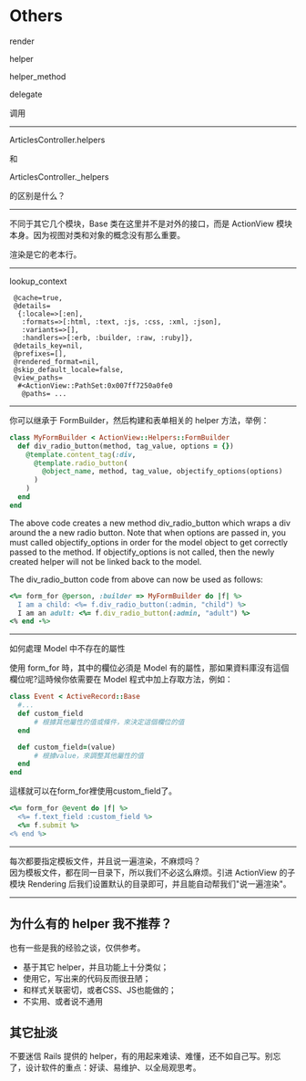 # Others
render

helper

helper_method

delegate

调用

---

ArticlesController.helpers

和

ArticlesController._helpers

的区别是什么？

---

不同于其它几个模块，Base 类在这里并不是对外的接口，而是 ActionView 模块本身。因为视图对类和对象的概念没有那么重要。

渲染是它的老本行。

---

lookup_context

```
 @cache=true,
 @details=
  {:locale=>[:en],
   :formats=>[:html, :text, :js, :css, :xml, :json],
   :variants=>[],
   :handlers=>[:erb, :builder, :raw, :ruby]},
 @details_key=nil,
 @prefixes=[],
 @rendered_format=nil,
 @skip_default_locale=false,
 @view_paths=
  #<ActionView::PathSet:0x007ff7250a0fe0
   @paths= ...
```

---

你可以继承于 FormBuilder，然后构建和表单相关的 helper 方法，举例：

```ruby
class MyFormBuilder < ActionView::Helpers::FormBuilder
  def div_radio_button(method, tag_value, options = {})
    @template.content_tag(:div,
      @template.radio_button(
        @object_name, method, tag_value, objectify_options(options)
      )
    )
  end
end
```

The above code creates a new method div_radio_button which wraps a div around the a new radio button. Note that when options are passed in, you must called objectify_options in order for the model object to get correctly passed to the method. If objectify_options is not called, then the newly created helper will not be linked back to the model.

The div_radio_button code from above can now be used as follows:

```ruby
<%= form_for @person, :builder => MyFormBuilder do |f| %>
  I am a child: <%= f.div_radio_button(:admin, "child") %>
  I am an adult: <%= f.div_radio_button(:admin, "adult") %>
<% end -%>
```

---

如何處理 Model 中不存在的屬性

使用 form_for 時，其中的欄位必須是 Model 有的屬性，那如果資料庫沒有這個欄位呢?這時候你依需要在 Model 程式中加上存取方法，例如：

```ruby
class Event < ActiveRecord::Base
  #...
  def custom_field
      # 根據其他屬性的值或條件，來決定這個欄位的值
  end

  def custom_field=(value)
      # 根據value，來調整其他屬性的值
  end
end
```

這樣就可以在form_for裡使用custom_field了。

```ruby
<%= form_for @event do |f| %>
  <%= f.text_field :custom_field %>
  <%= f.submit %>
<% end %>
```

---

每次都要指定模板文件，并且说一遍渲染，不麻烦吗？<br>
因为模板文件，都在同一目录下，所以我们不必这么麻烦。引进 ActionView 的子模块 Rendering 后我们设置默认的目录即可，并且能自动帮我们"说一遍渲染"。

---


## 为什么有的 helper 我不推荐？

也有一些是我的经验之谈，仅供参考。

- 基于其它 helper，并且功能上十分类似；
- 使用它，写出来的代码反而很丑陋；
- 和样式关联密切，或者CSS、JS也能做的；
- 不实用、或者说不通用

## 其它扯淡

不要迷信 Rails 提供的 helper，有的用起来难读、难懂，还不如自己写。别忘了，设计软件的重点：好读、易维护、以全局观思考。
